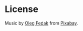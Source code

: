 # License

Music by [Oleg Fedak](https://pixabay.com/users/soulprodmusic-30064790/?utm_source=link-attribution&utm_medium=referral&utm_campaign=music&utm_content=160940) from [Pixabay](https://pixabay.com/music//?utm_source=link-attribution&utm_medium=referral&utm_campaign=music&utm_content=160940).